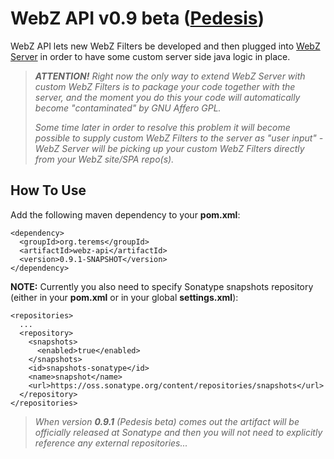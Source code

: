 # WebZ API v0.9 beta ([Pedesis](https://www.pinterest.com/terems_org/pedesis-from-ancient-greek-a-leaping/))

WebZ API lets new WebZ Filters be developed and then plugged into [WebZ Server](https://github.com/terems-org/webz-server) in order to have some custom server side java logic in place.

> ***ATTENTION!*** *Right now the only way to extend WebZ Server with custom WebZ Filters is to package your code together with the server, and the moment you do this your code will automatically become "contaminated" by GNU Affero GPL.*
>
> *Some time later in order to resolve this problem it will become possible to supply custom WebZ Filters to the server as "user input" - WebZ Server will be picking up your custom WebZ Filters directly from your WebZ site/SPA repo(s).*

How To Use
------

Add the following maven dependency to your **pom.xml**:
```
<dependency>
  <groupId>org.terems</groupId>
  <artifactId>webz-api</artifactId>
  <version>0.9.1-SNAPSHOT</version>
</dependency>
```

**NOTE:** Currently you also need to specify Sonatype snapshots repository (either in your **pom.xml** or in your global **settings.xml**):
```
<repositories>
  ...
  <repository>
    <snapshots>
      <enabled>true</enabled>
    </snapshots>
    <id>snapshots-sonatype</id>
    <name>snapshot</name>
    <url>https://oss.sonatype.org/content/repositories/snapshots</url>
  </repository>
</repositories>
```
> *When version* ***0.9.1*** *(Pedesis beta) comes out the artifact will be officially released at Sonatype and then you will not need to explicitly reference any external repositories...*

